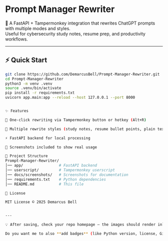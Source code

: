 # Prompt Manager Rewriter

🚀 A FastAPI + Tampermonkey integration that rewrites ChatGPT prompts with multiple modes and styles.  
Useful for cybersecurity study notes, resume prep, and productivity workflows.

---

## ⚡ Quick Start

```bash
git clone https://github.com/DemarcusBell/Prompt-Manager-Rewriter.git
cd Prompt-Manager-Rewriter
python3 -m venv .venv
source .venv/bin/activate
pip install -r requirements.txt
uvicorn app.main:app --reload --host 127.0.0.1 --port 8000


✨ Features

🔄 One-click rewriting via Tampermonkey button or hotkey (Alt+R)

📝 Multiple rewrite styles (study notes, resume bullet points, plain text, etc.)

⚡ FastAPI backend for local processing

📸 Screenshots included to show real usage

📂 Project Structure
Prompt-Manager-Rewriter/
│── app/                # FastAPI backend
│── userscript/         # Tampermonkey userscript
│── docs/screenshots/   # Screenshots for documentation
│── requirements.txt    # Python dependencies
│── README.md           # This file

📜 License

MIT License © 2025 Demarcus Bell


---

💡 After saving, check your repo homepage — the images should render inline, no more links/attachments.  

Do you want me to also **add badges** (like Python version, license, GitHub stars) at the top of the README s
